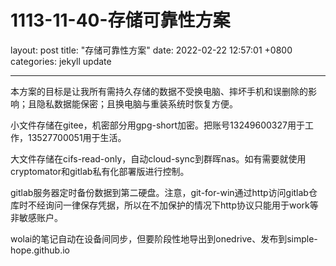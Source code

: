 # 1113-11-40-存储可靠性方案

layout: post
title:  "存储可靠性方案"
date:   2022-02-22 12:57:01 +0800
categories: jekyll update

***

本方案的目标是让我所有需持久存储的数据不受换电脑、摔坏手机和误删除的影响；且隐私数据能保密；且换电脑与重装系统时恢复方便。

小文件存储在gitee，机密部分用gpg-short加密。把账号13249600327用于工作，13527700051用于生活。

大文件存储在cifs-read-only，自动cloud-sync到群晖nas。如有需要就使用cryptomator和gitlab私有化部署版进行控制。

gitlab服务器定时备份数据到第二硬盘。注意，git-for-win通过http访问gitlab仓库时不经询问一律保存凭据，所以在不加保护的情况下http协议只能用于work等非敏感账户。

wolai的笔记自动在设备间同步，但要阶段性地导出到onedrive、发布到simple-hope.github.io

